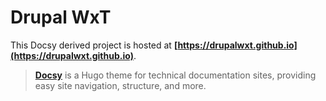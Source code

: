 # Drupal WxT

This Docsy derived project is hosted at **[https://drupalwxt.github.io](https://drupalwxt.github.io)**.

> **[Docsy](https://github.com/google/docsy)** is a Hugo theme for technical documentation sites, providing easy site navigation, structure, and more.
